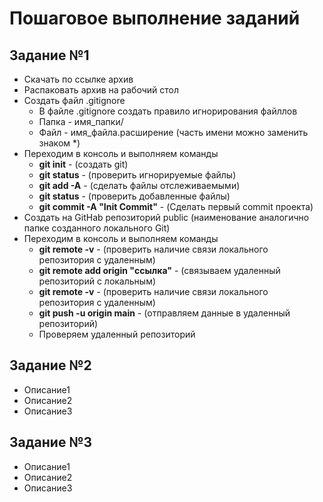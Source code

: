 # Пошаговое выполнение заданий
## Задание №1
* Скачать по ссылке архив    
* Распаковать архив на рабочий стол
* Создать файл .gitignore
    - В файле .gitignore создать правило игнорирования файллов
    - Папка - имя_папки/ 
    - Файл - имя_файла.расширение (часть имени можно заменить знаком *)
* Переходим в консоль  и выполняем команды
    - **git init**   - (создать git) 
    - **git status** - (проверить игнорируемые файлы)
    - **git add -A** - (сделать файлы отслеживаемыми) 
    - **git status** - (проверить добавленные файлы)
    - **git commit -A "Init Commit"** - (Сделать первый commit проекта)  
* Создать на GitHab репозиторий public (наименование аналогично папке созданного локального Git)
* Переходим в консоль  и выполняем команды
    - **git remote -v** - (проверить наличие связи локального репозитория с удаленным)
    - **git remote add origin "ссылка"** - (связываем удаленный репозиторий с локальным)
    - **git remote -v** - (проверить наличие связи локального репозитория с удаленным)
    - **git push -u origin main** - (отправляем данные в удаленный репозиторий)  
    - Проверяем удаленный репозиторий
## Задание №2
* Описание1    
* Описание2    
* Описание3    


## Задание №3
* Описание1    
* Описание2    
* Описание3